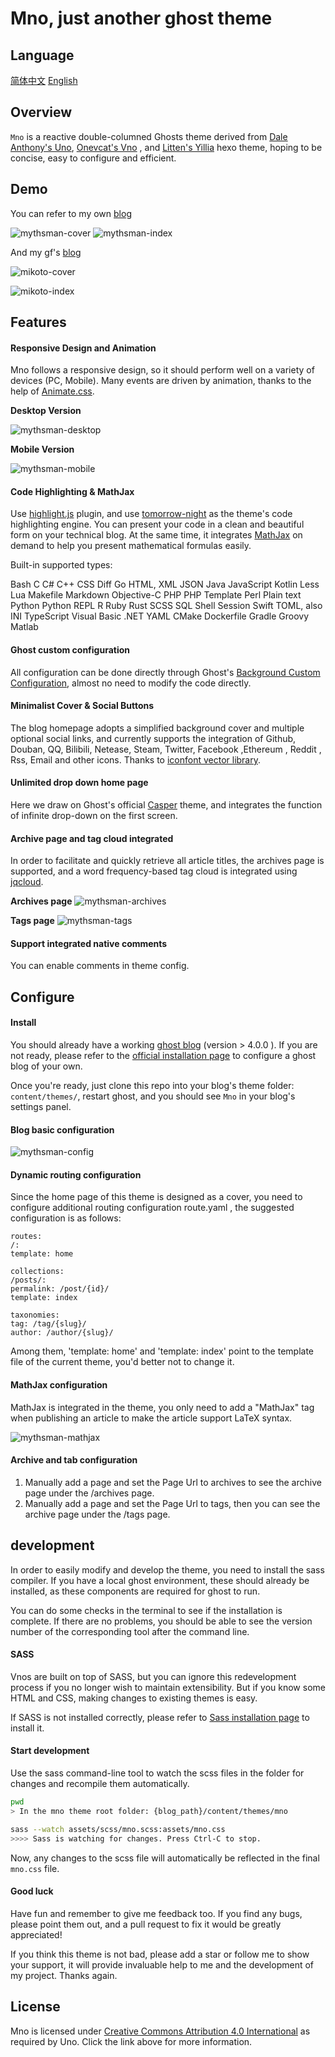 # Mno, just another ghost theme

## Language
[简体中文](./README.zh-CN.md)
[English](./README.md)

## Overview

`Mno` is a reactive double-columned Ghosts theme derived from [Dale Anthony's Uno](https://github.com/daleanthony/uno), [Onevcat's Vno](https://github.com/onevcat/vno) , and  [Litten's Yillia](https://github.com/litten/hexo-theme-yilia) hexo theme, hoping to be concise, easy to configure and efficient.

## Demo
You can refer to my own [blog](https://blog.mythsman.com)

![mythsman-cover](./images/mythsman_cover.png)
![mythsman-index](./images/mythsman_index.png)

And my gf's [blog](https://mikito.mythsman.com)

![mikoto-cover](./images/mikoto_cover.png)

![mikoto-index](./images/mikoto_index.png)

## Features

#### Responsive Design and Animation

Mno follows a responsive design, so it should perform well on a variety of devices (PC, Mobile). Many events are driven by animation, thanks to the help of [Animate.css](https://animate.style/).

**Desktop Version**

![mythsman-desktop](./images/mythsman_desktop.gif)

**Mobile Version**

![mythsman-mobile](./images/mythsman_mobile.gif)


#### Code Highlighting & MathJax

Use [highlight.js](http://highlightjs.org) plugin, and use [tomorrow-night](https://highlightjs.org/static/demo/) as the theme's code highlighting engine. You can present your code in a clean and beautiful form on your technical blog. At the same time, it integrates [MathJax](https://www.mathjax.org/) on demand to help you present mathematical formulas easily.

Built-in supported types:

Bash C C# C++ CSS Diff Go HTML, XML JSON Java JavaScript Kotlin Less Lua Makefile Markdown Objective-C PHP PHP Template Perl Plain text Python Python REPL R Ruby Rust SCSS SQL Shell Session Swift TOML, also INI TypeScript Visual Basic .NET YAML CMake Dockerfile Gradle Groovy Matlab

#### Ghost custom configuration

All configuration can be done directly through Ghost's [Background Custom Configuration](https://ghost.org/docs/themes/custom-settings/), almost no need to modify the code directly.

#### Minimalist Cover & Social Buttons

The blog homepage adopts a simplified background cover and multiple optional social links, and currently supports the integration of Github, Douban, QQ, Bilibili, Netease, Steam, Twitter, Facebook ,Ethereum , Reddit , Rss, Email and other icons. Thanks to [iconfont vector library](https://www.iconfont.cn/).

#### Unlimited drop down home page

Here we draw on Ghost's official [Casper](https://github.com/TryGhost/Casper/blob/main/assets/js/infinite-scroll.js) theme, and integrates the function of infinite drop-down on the first screen.

#### Archive page and tag cloud integrated

In order to facilitate and quickly retrieve all article titles, the archives page is supported, and a word frequency-based tag cloud is integrated using [jqcloud](https://github.com/lucaong/jQCloud).

**Archives page**
![mythsman-archives](./images/mythsman_archives.png)

**Tags page**
![mythsman-tags](./images/mythsman_tags.png)

#### Support integrated native comments

You can enable comments in theme config.

## Configure

#### Install

You should already have a working [ghost blog](https://ghost.org) (version > 4.0.0 ). If you are not ready, please refer to the [official installation page](http://docs.ghost.org/installation/) to configure a ghost blog of your own.

Once you're ready, just clone this repo into your blog's theme folder: `content/themes/`, restart ghost, and you should see `Mno` in your blog's settings panel.

#### Blog basic configuration
![mythsman-config](./images/mythsman_config.png)

#### Dynamic routing configuration
Since the home page of this theme is designed as a cover, you need to configure additional routing configuration route.yaml , the suggested configuration is as follows:

```
routes:
/:
template: home

collections:
/posts/:
permalink: /post/{id}/
template: index

taxonomies:
tag: /tag/{slug}/
author: /author/{slug}/

```
Among them, 'template: home' and 'template: index' point to the template file of the current theme, you'd better not to change it.

#### MathJax configuration
MathJax is integrated in the theme, you only need to add a "MathJax" tag when publishing an article to make the article support LaTeX syntax.

![mythsman-mathjax](./images/mythsman_mathjax.png)

#### Archive and tab configuration

1. Manually add a page and set the Page Url to archives to see the archive page under the /archives page.
2. Manually add a page and set the Page Url to tags, then you can see the archive page under the /tags page.


## development

In order to easily modify and develop the theme, you need to install the sass compiler. If you have a local ghost environment, these should already be installed, as these components are required for ghost to run.

You can do some checks in the terminal to see if the installation is complete. If there are no problems, you should be able to see the version number of the corresponding tool after the command line.

#### SASS

Vnos are built on top of SASS, but you can ignore this redevelopment process if you no longer wish to maintain extensibility. But if you know some HTML and CSS, making changes to existing themes is easy.

If SASS is not installed correctly, please refer to [Sass installation page](http://sass-lang.com/install) to install it.

#### Start development

Use the sass command-line tool to watch the scss files in the folder for changes and recompile them automatically.

```bash
pwd
> In the mno theme root folder: {blog_path}/content/themes/mno

sass --watch assets/scss/mno.scss:assets/mno.css
>>>> Sass is watching for changes. Press Ctrl-C to stop.
```

Now, any changes to the scss file will automatically be reflected in the final `mno.css` file.

#### Good luck

Have fun and remember to give me feedback too. If you find any bugs, please point them out, and a pull request to fix it would be greatly appreciated!

If you think this theme is not bad, please add a star or follow me to show your support, it will provide invaluable help to me and the development of my project. Thanks again.

## License

Mno is licensed under [Creative Commons Attribution 4.0 International](http://creativecommons.org/licenses/by/4.0/) as required by Uno. Click the link above for more information.
